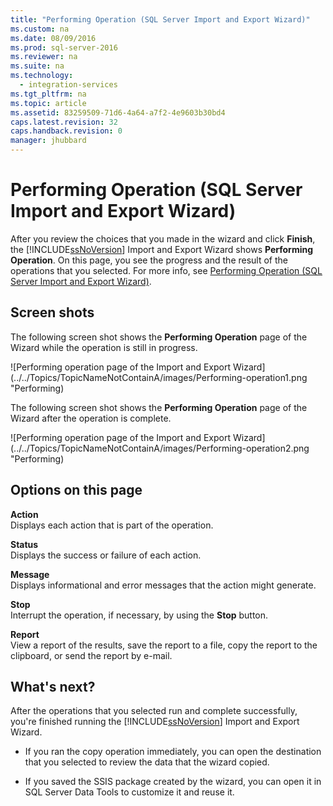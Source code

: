 ```yaml
---
title: "Performing Operation (SQL Server Import and Export Wizard)"
ms.custom: na
ms.date: 08/09/2016
ms.prod: sql-server-2016
ms.reviewer: na
ms.suite: na
ms.technology: 
  - integration-services
ms.tgt_pltfrm: na
ms.topic: article
ms.assetid: 83259509-71d6-4a64-a7f2-4e9603b30bd4
caps.latest.revision: 32
caps.handback.revision: 0
manager: jhubbard
---
```

# Performing Operation (SQL Server Import and Export Wizard)
After you review the choices that you made in the wizard and click **Finish**, the [!INCLUDE[ssNoVersion](../../Topics/TopicNameContainA/tokens/ssNoVersion_md.md)] Import and Export Wizard shows  **Performing Operation**. On this page, you see the progress and the result of the operations that you selected. For more info, see [Performing Operation (SQL Server Import and Export Wizard)](../../Topics/TopicNameNotContainA/Performing-Operation--SQL-Server-Import-and-Export-Wizard-.md).  
  
## Screen shots  
 The following screen shot shows the **Performing Operation** page of the Wizard while the operation is still in progress.  
  
 ![Performing operation page of the Import and Export Wizard](../../Topics/TopicNameNotContainA/images/Performing-operation1.png "Performing)  
  
 The following screen shot shows the **Performing Operation** page of the Wizard after the operation is complete.  
  
 ![Performing operation page of the Import and Export Wizard](../../Topics/TopicNameNotContainA/images/Performing-operation2.png "Performing)  
  
## Options on this page  
 **Action**  
 Displays each action that is part of the operation.  
  
 **Status**  
 Displays the success or failure of each action.  
  
 **Message**  
 Displays informational and error messages that the action might generate.  
  
 **Stop**  
 Interrupt the operation, if necessary, by using the **Stop** button.  
  
 **Report**  
 View a report of the results, save the report to a file, copy the report to the clipboard, or send the report by e-mail.  
  
## What's next?  
 After the operations that you selected run and complete successfully, you're finished running the [!INCLUDE[ssNoVersion](../../Topics/TopicNameContainA/tokens/ssNoVersion_md.md)] Import and Export Wizard.  
  
-   If you ran the copy operation immediately, you can open the destination that you selected to review the data that the wizard copied.  
  
-   If you saved the SSIS package created by the wizard, you can open it in SQL Server Data Tools to customize it and reuse it.